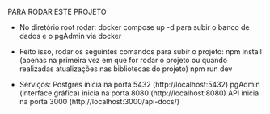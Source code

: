 PARA RODAR ESTE PROJETO
- No diretório root rodar:
  docker compose up -d
  para subir o banco de dados e o pgAdmin via docker

- Feito isso, rodar os seguintes comandos para subir o projeto:
  npm install (apenas na primeira vez em que for rodar o projeto ou quando realizadas atualizações nas bibliotecas do projeto)
  npm run dev

- Serviços:
  Postgres inicia na porta 5432 (http://localhost:5432)
  pgAdmin (interface gráfica) inicia na porta 8080 (http://localhost:8080)
  API inicia na porta 3000 (http://localhost:3000/api-docs/)
